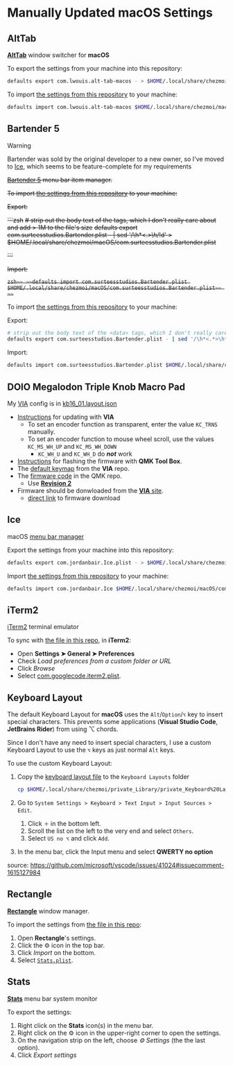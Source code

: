 # Manually Updated macOS Settings

## AltTab

[**AltTab**](https://github.com/lwouis/alt-tab-macos) window switcher for **macOS**

To export the settings from your machine into this repository:

```zsh
defaults export com.lwouis.alt-tab-macos - > $HOME/.local/share/chezmoi/macOS/com.lwouis.alt-tab-macos.plist
```

To import [the settings from this repository](/macOS/com.lwouis.alt-tab-macos.plist) to your machine:

```zsh
defaults import com.lwouis.alt-tab-macos $HOME/.local/share/chezmoi/macOS/com.lwouis.alt-tab-macos.plist
```

## Bartender 5

> [!WARNING]
> Bartender was sold by the original developer to a new owner, so I've moved to [Ice](https://github.com/jordanbaird/Ice), which seems to
> be feature-complete for my requirements

~~[Bartender 5](https://www.macbartender.com/Bartender5/) menu bar item manager.~~

~~To import [the settings from this repository](/macOS/com.surteesstudios.Bartender.plist) to your machine:~~

~~Export:~~

~~```zsh~~
~~# strip out the body text of the <data> tags, which I don't really care about and add > 1M to the file's size~~
~~defaults export com.surteesstudios.Bartender.plist - | sed '/\h*<.*>\h*/!d' > $HOME/.local/share/chezmoi/macOS/com.surteesstudios.Bartender.plist~~

~~```~~

~~Import:~~

~~```zsh~~
~~defaults import com.surteesstudios.Bartender.plist $HOME/.local/share/chezmoi/macOS/com.surteesstudios.Bartender.plist~~
~~```~~


To import [the settings from this repository](/macOS/com.surteesstudios.Bartender.plist) to your machine:

Export:

```zsh
# strip out the body text of the <data> tags, which I don't really care about and add > 1M to the file's size
defaults export com.surteesstudios.Bartender.plist - | sed '/\h*<.*>\h*/!d' > $HOME/.local/share/chezmoi/macOS/com.surteesstudios.Bartender.plist
```

Import:

```zsh
defaults import com.surteesstudios.Bartender.plist $HOME/.local/share/chezmoi/macOS/com.surteesstudios.Bartender.plist
```

## DOIO Megalodon Triple Knob Macro Pad

My [VIA](https://www.caniusevia.com/) config is in [kb16_01.layout.json](/macOS/kb16_01.layout.json)

- [Instructions](https://wiki.keebmonkey.com/en/products/mmp) for updating with **VIA**
  - To set an encoder function as transparent, enter the value `KC_TRNS` manually.
  - To set an encoder function to mouse wheel scroll, use the values `KC_MS_WH_UP` and `KC_MS_WH_DOWN`
    - `KC_WH_U` and `KC_WH_D` do **_not_** work
- [Instructions](https://wiki.keebmonkey.com/en/guides/kb16update) for flashing the firmware with **QMK Tool Box**.
- The [default keymap](https://github.com/the-via/keyboards/tree/master/src/doio/kb16) from the **VIA** repo.
- The [firmware code](https://github.com/qmk/qmk_firmware/tree/master/keyboards/doio/kb16) in the QMK repo.
  - Use [**Revision 2**](https://github.com/qmk/qmk_firmware/tree/master/keyboards/doio/kb16/rev2)
- Firmware should be donwloaded from the [**VIA** site](https://www.caniusevia.com/docs/download_firmware).
  - [direct link](https://raw.githubusercontent.com/the-via/firmware/master/doio_kb16_rev2_via.bin) to firmware download

## Ice

macOS [menu bar manager](https://github.com/jordanbaird/Ice)

Export the settings from your machine into this repository:

```zsh
defaults export com.jordanbair.Ice.plist - > $HOME/.local/share/chezmoi/macOS/com.jordanbair.Ice.plist
```

Import [the settings from this repository](/macOS/com.jordanbair.Ice.plist) to your machine:

```zsh
defaults import com.jordanbair.Ice $HOME/.local/share/chezmoi/macOS/com.jordanbair.Ice.plist
```

## iTerm2

[iTerm2](https://iterm2.com/) terminal emulator

To sync with [the file in this repo](/macOS/com.googlecode.iterm2.plist), in **iTerm2**:

- Open **Settings ➤ General ➤ Preferences**
- Check _Load preferences from a custom folder or URL_
- Click _Browse_
- Select [com.googlecode.iterm2.plist](/macOS/com.googlecode.iterm2.plist).

## Keyboard Layout

The default Keyboard Layout for **macOS** uses the `Alt`/`Option`/`⌥` key to insert special characters. This prevents some applications (**Visual Studio Code**, **JetBrains Rider**) from using ⌥ chords.

Since I don't have any need to insert special characters, I use a custom Keyboard Layout to use the `⌥` keys as just normal `Alt` keys.

To use the custom Keyboard Layout:

1. Copy the [keyboard layout file](/private_Library/private_Keyboard%20Layouts/us_no_option.keylayout) to the `Keyboard Layouts` folder

    ```zsh
    cp $HOME/.local/share/chezmoi/private_Library/private_Keyboard%20Layouts/us_no_option.keylayout $HOME/Library/Keyboard\ Layouts/
    ```

1. Go to `System Settings > Keyboard > Text Input > Input Sources > Edit`.
    1. Click `＋` in the bottom left.
    1. Scroll the list on the left to the very end and select `Others`.
    1. Select `US no ⌥` and click `Add`.
1. In the menu bar, click the Input menu and select **QWERTY no option**

source: <https://github.com/microsoft/vscode/issues/41024#issuecomment-1615127984>

## Rectangle

[**Rectangle**](https://rectangleapp.com/) window manager.

To import the settings from [the file in this repo](/macOS/Stats.plist):

1. Open **Rectangle**'s settings.
2. Click the ⚙ icon in the top bar.
3. Click _Import_ on the bottom.
4. Select [`Stats.plist`](/macOS/Stats.plist).

## Stats

[**Stats**](https://github.com/exelban/stats) menu bar system monitor

To export the settings:

1. Right click on the **Stats** icon(s) in the menu bar.
1. Right click on the ⚙ icon in the upper-right corner to open the settings.
1. On the navigation strip on the left, choose _⚙ Settings_ (the the last option).
1. Click _Export settings_
